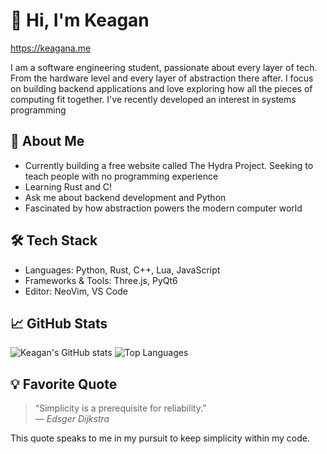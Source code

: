 # 👋 Hi, I'm Keagan
https://keagana.me

I am a software engineering student, passionate about every layer of tech. From the hardware level and every layer of abstraction there after. I focus on building backend applications and love exploring how all the pieces of computing fit together.
I've recently developed an interest in systems programming 
## 🚀 About Me

- Currently building a free website called The Hydra Project. Seeking to teach people with no programming experience
- Learning Rust and C!  
- Ask me about backend development and Python
- Fascinated by how abstraction powers the modern computer world

## 🛠️ Tech Stack

- Languages: Python, Rust, C++, Lua, JavaScript  
- Frameworks & Tools: Three.js, PyQt6  
- Editor: NeoVim, VS Code

## 📈 GitHub Stats

![Keagan's GitHub stats](https://github-readme-stats.vercel.app/api?username=keaganand&show_icons=true&theme=default)
![Top Languages](https://github-readme-stats.vercel.app/api/top-langs/?username=keaganand&layout=compact)

## 💡 Favorite Quote

> “Simplicity is a prerequisite for reliability.”  
> — *Edsger Dijkstra*

This quote speaks to me in my pursuit to keep simplicity within my code.
